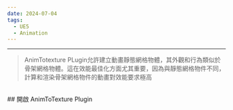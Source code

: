 ```yaml
---
date: 2024-07-04
tags:
  - UE5
  - Animation
---
```

---
>AnimTotexture PLugin允許建立動畫靜態網格物體，其外觀和行為類似於骨架網格物體。這在效能最佳化方面尤其重要，因為與靜態網格物件不同，計算和渲染骨架網格物件的動畫對效能要求極高

<br>
## 開啟 AnimToTexture Plugin

